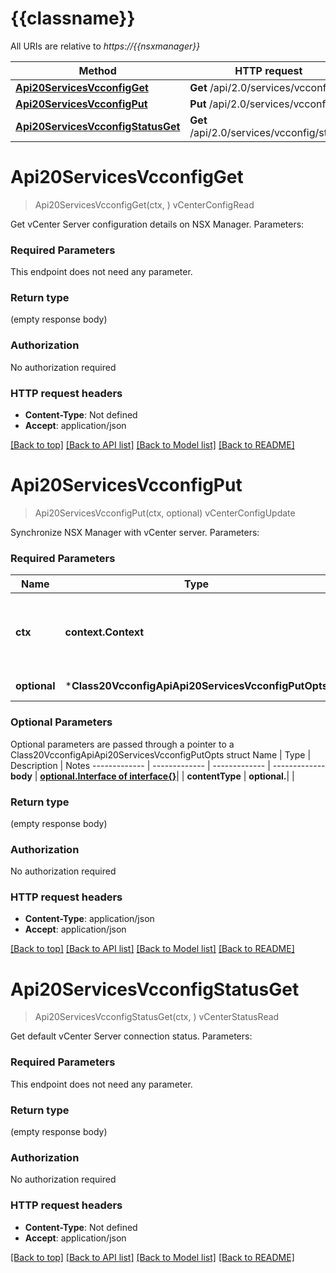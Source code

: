 # {{classname}}

All URIs are relative to *https://{{nsxmanager}}*

Method | HTTP request | Description
------------- | ------------- | -------------
[**Api20ServicesVcconfigGet**](Class20VcconfigApi.md#Api20ServicesVcconfigGet) | **Get** /api/2.0/services/vcconfig | vCenterConfigRead
[**Api20ServicesVcconfigPut**](Class20VcconfigApi.md#Api20ServicesVcconfigPut) | **Put** /api/2.0/services/vcconfig | vCenterConfigUpdate
[**Api20ServicesVcconfigStatusGet**](Class20VcconfigApi.md#Api20ServicesVcconfigStatusGet) | **Get** /api/2.0/services/vcconfig/status | vCenterStatusRead

# **Api20ServicesVcconfigGet**
> Api20ServicesVcconfigGet(ctx, )
vCenterConfigRead

Get vCenter Server configuration details on NSX Manager.  Parameters:  

### Required Parameters
This endpoint does not need any parameter.

### Return type

 (empty response body)

### Authorization

No authorization required

### HTTP request headers

 - **Content-Type**: Not defined
 - **Accept**: application/json

[[Back to top]](#) [[Back to API list]](../README.md#documentation-for-api-endpoints) [[Back to Model list]](../README.md#documentation-for-models) [[Back to README]](../README.md)

# **Api20ServicesVcconfigPut**
> Api20ServicesVcconfigPut(ctx, optional)
vCenterConfigUpdate

Synchronize NSX Manager with vCenter server.  Parameters:  

### Required Parameters

Name | Type | Description  | Notes
------------- | ------------- | ------------- | -------------
 **ctx** | **context.Context** | context for authentication, logging, cancellation, deadlines, tracing, etc.
 **optional** | ***Class20VcconfigApiApi20ServicesVcconfigPutOpts** | optional parameters | nil if no parameters

### Optional Parameters
Optional parameters are passed through a pointer to a Class20VcconfigApiApi20ServicesVcconfigPutOpts struct
Name | Type | Description  | Notes
------------- | ------------- | ------------- | -------------
 **body** | [**optional.Interface of interface{}**](interface{}.md)|  | 
 **contentType** | **optional.**|  | 

### Return type

 (empty response body)

### Authorization

No authorization required

### HTTP request headers

 - **Content-Type**: application/json
 - **Accept**: application/json

[[Back to top]](#) [[Back to API list]](../README.md#documentation-for-api-endpoints) [[Back to Model list]](../README.md#documentation-for-models) [[Back to README]](../README.md)

# **Api20ServicesVcconfigStatusGet**
> Api20ServicesVcconfigStatusGet(ctx, )
vCenterStatusRead

Get default vCenter Server connection status.  Parameters:  

### Required Parameters
This endpoint does not need any parameter.

### Return type

 (empty response body)

### Authorization

No authorization required

### HTTP request headers

 - **Content-Type**: Not defined
 - **Accept**: application/json

[[Back to top]](#) [[Back to API list]](../README.md#documentation-for-api-endpoints) [[Back to Model list]](../README.md#documentation-for-models) [[Back to README]](../README.md)

